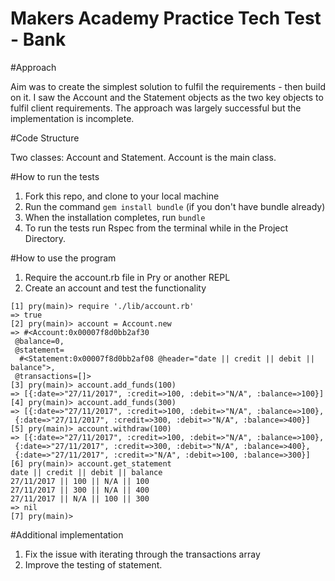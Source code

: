 # Makers Academy Practice Tech Test - Bank

#Approach

Aim was to create the simplest solution to fulfil the requirements - then build on it.
I saw the Account and the Statement objects as the two key objects to fulfil client requirements.
The approach was largely successful but the implementation is incomplete.

#Code Structure

Two classes: Account and Statement. Account is the main class.

#How to run the tests

1. Fork this repo, and clone to your local machine
2. Run the command `gem install bundle` (if you don't have bundle already)
3. When the installation completes, run `bundle`
4. To run the tests run Rspec from the terminal while in the Project Directory.

#How to use the program

1. Require the account.rb file in Pry or another REPL
2. Create an account and test the functionality

```
[1] pry(main)> require './lib/account.rb'
=> true
[2] pry(main)> account = Account.new
=> #<Account:0x00007f8d0bb2af30
 @balance=0,
 @statement=
  #<Statement:0x00007f8d0bb2af08 @header="date || credit || debit || balance">,
 @transactions=[]>
[3] pry(main)> account.add_funds(100)
=> [{:date=>"27/11/2017", :credit=>100, :debit=>"N/A", :balance=>100}]
[4] pry(main)> account.add_funds(300)
=> [{:date=>"27/11/2017", :credit=>100, :debit=>"N/A", :balance=>100},
 {:date=>"27/11/2017", :credit=>300, :debit=>"N/A", :balance=>400}]
[5] pry(main)> account.withdraw(100)
=> [{:date=>"27/11/2017", :credit=>100, :debit=>"N/A", :balance=>100},
 {:date=>"27/11/2017", :credit=>300, :debit=>"N/A", :balance=>400},
 {:date=>"27/11/2017", :credit=>"N/A", :debit=>100, :balance=>300}]
[6] pry(main)> account.get_statement
date || credit || debit || balance
27/11/2017 || 100 || N/A || 100
27/11/2017 || 300 || N/A || 400
27/11/2017 || N/A || 100 || 300
=> nil
[7] pry(main)>
```

#Additional implementation

1. Fix the issue with iterating through the transactions array
2. Improve the testing of statement.
